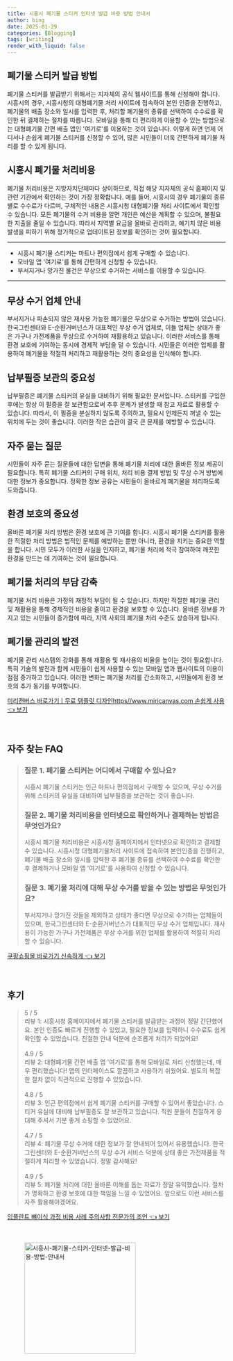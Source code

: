 ```yaml
---
title: 시흥시 폐기물 스티커 인터넷 발급 비용 방법 안내서
author: bing
date: 2025-01-29
categories: [Blogging]
tags: [writing]
render_with_liquid: false
---
```



<h2 id='폐기물 스티커 발급 방법'>폐기물 스티커 발급 방법</h2>

<p>폐기물 스티커를 발급받기 위해서는 지자체의 공식 웹사이트를 통해 신청해야 합니다. 
시흥시의 경우, 시흥시청의 대형폐기물 처리 사이트에 접속하여 본인 인증을 진행하고, 폐기물의 배출 장소와 일시를 입력한 후, 처리할 폐기물의 종류를 선택하여 수수료를 확인한 뒤 결제하는 절차를 따릅니다.
모바일을 통해 더 편리하게 이용할 수 있는 방법으로는 대형폐기물 간편 배출 앱인 '여기로'를 이용하는 것이 있습니다. 이렇게 하면 언제 어디서나 손쉽게 폐기물 스티커를 신청할 수 있어, 많은 시민들이 더욱 간편하게 폐기물 처리를 할 수 있게 됩니다.</p>

<h2 id='시흥시 폐기물 처리비용'>시흥시 폐기물 처리비용</h2>

<p>폐기물 처리비용은 지방자치단체마다 상이하므로, 직접 해당 지자체의 공식 홈페이지 및 관련 기관에서 확인하는 것이 가장 정확합니다. 
예를 들어, 시흥시의 경우 폐기물의 종류별로 수수료가 다르며, 구체적인 내용은 시흥시청 대형폐기물 처리 사이트에서 확인할 수 있습니다. 
모든 폐기물의 수거 비용을 알면 개인은 예산을 계획할 수 있으며, 불필요한 지출을 줄일 수 있습니다. 따라서 지역별 요금을 올바로 관리하고, 예기치 않은 비용 발생을 피하기 위해 정기적으로 업데이트된 정보를 확인하는 것이 필요합니다.</p>

<hr />

<ul>
    <li>시흥시 폐기물 스티커는 마트나 편의점에서 쉽게 구매할 수 있습니다.</li>
    <li>모바일 앱 '여기로'를 통해 간편하게 신청할 수 있습니다.</li>
    <li>부서지거나 망가진 물건은 무상으로 수거하는 서비스를 이용할 수 있습니다.</li>
</ul>

<hr />

<h2 id='무상 수거 업체 안내'>무상 수거 업체 안내</h2>

<p>부서지거나 파손되지 않은 재사용 가능한 폐기물은 무상으로 수거하는 방법이 있습니다. 
한국그린센터와 E-순환거버넌스가 대표적인 무상 수거 업체로, 이들 업체는 상태가 좋은 가구나 가전제품을 무상으로 수거하여 재활용하고 있습니다. 
이러한 서비스를 통해 환경 보호에 기여하는 동시에 경제적 부담을 덜 수 있습니다. 시민들은 이러한 업체를 활용하여 폐기물을 적절히 처리하고 재활용하는 것의 중요성을 인식해야 합니다.</p>

<h2 id='납부필증 보관의 중요성'>납부필증 보관의 중요성</h2>

<p>납부필증은 폐기물 스티커의 유실을 대비하기 위해 필요한 문서입니다. 
스티커를 구입한 후에는 항상 이 필증을 잘 보관함으로써 추후 문제가 발생할 때 참고 자료로 활용할 수 있습니다. 
따라서, 이 필증을 분실하지 않도록 주의하고, 필요시 언제든지 꺼낼 수 있는 위치에 두는 것이 좋습니다. 이러한 작은 습관이 결국 큰 문제를 예방할 수 있습니다.</p>

<h2 id='자주 묻는 질문'>자주 묻는 질문</h2>

<p>시민들이 자주 묻는 질문들에 대한 답변을 통해 폐기물 처리에 대한 올바른 정보 제공이 필요합니다. 
특히 폐기물 스티커의 구매 위치, 처리 비용 결제 방법 및 무상 수거 방법에 대한 정보가 중요합니다. 
정확한 정보 공유는 시민들이 올바르게 폐기물을 처리하도록 도와줍니다.</p>

<h2 id='환경 보호의 중요성'>환경 보호의 중요성</h2>

<p>올바른 폐기물 처리 방법은 환경 보호에 큰 기여를 합니다. 
시흥시 폐기물 스티커를 활용한 적절한 처리 방법은 법적인 문제를 예방하는 뿐만 아니라, 환경을 지키는 중요한 역할을 합니다. 
시민 모두가 이러한 사실을 인지하고, 폐기물 처리에 적극 참여하여 깨끗한 환경을 만드는 데 기여하는 것이 필요합니다.</p>

<h2 id='폐기물 처리의 부담 감축'>폐기물 처리의 부담 감축</h2>

<p>폐기물 처리 비용은 가정의 재정적 부담이 될 수 있습니다. 
하지만 적절한 폐기물 관리 및 재활용을 통해 경제적인 비용을 줄이고 환경을 보호할 수 있습니다. 
올바른 정보를 가지고 있는 시민들이 증가함에 따라, 지역 사회의 폐기물 처리 수준도 상승하게 됩니다. </p>

<h2 id='폐기물 관리의 발전'>폐기물 관리의 발전</h2>

<p>폐기물 관리 시스템의 강화를 통해 재활용 및 재사용의 비율을 높이는 것이 필요합니다. 
특히 기술의 발전과 함께 시민들이 쉽게 사용할 수 있는 모바일 앱과 웹사이트의 이용이 점점 증가하고 있습니다. 
이러한 변화는 폐기물 처리를 간소화하고, 시민들에게 환경 보호의 추가 동기를 부여합니다. </p>


<p><a class="click-button" title="미리캔버스 바로가기ㅣ무료 템플릿 디자인https//www.miricanvas.com 손쉽게 사용" href="https://24nara.github.io/posts/%EB%AF%B8%EB%A6%AC%EC%BA%94%EB%B2%84%EC%8A%A4-%EB%B0%94%EB%A1%9C%EA%B0%80%EA%B8%B0%E3%85%A3%EB%AC%B4%EB%A3%8C-%ED%85%9C%ED%94%8C%EB%A6%BF-%EB%94%94%EC%9E%90%EC%9D%B8httpswww.miricanvas.com-%EC%86%90%EC%89%BD%EA%B2%8C-%EC%82%AC%EC%9A%A9/" rel="dofollow">미리캔버스 바로가기ㅣ무료 템플릿 디자인https//www.miricanvas.com 손쉽게 사용 👈 보기</a></p><br>
<h2 id='자주_찾는_FAQ'>자주 찾는 FAQ</h2>
<div itemscope="" itemtype="https://schema.org/FAQPage"> 
<blockquote> 
<div itemscope="" itemprop="mainEntity" itemtype="https://schema.org/Question"> 
<h3 itemprop="name">질문 1. 폐기물 스티커는 어디에서 구매할 수 있나요?</h3> 
<div itemscope="" itemprop="acceptedAnswer" itemtype="https://schema.org/Answer"> 
<span itemprop="text"> 
<p>시흥시 폐기물 스티커는 인근 마트나 편의점에서 구매할 수 있으며, 무상 수거를 위해 스티커의 유실을 대비하여 납부필증을 보관하는 것이 좋습니다.</p> 
</span> 
</div> 
</div> 

<div itemscope="" itemprop="mainEntity" itemtype="https://schema.org/Question"> 
<h3 itemprop="name">질문 2. 폐기물 처리비용을 인터넷으로 확인하거나 결제하는 방법은 무엇인가요?</h3> 
<div itemscope="" itemprop="acceptedAnswer" itemtype="https://schema.org/Answer"> 
<span itemprop="text"> 
<p>시흥시 폐기물 처리비용은 시흥시청 홈페이지에서 인터넷으로 확인하고 결제할 수 있습니다. 시흥시청 대형폐기물처리 사이트에 접속하여 본인인증을 진행하고, 폐기물 배출 장소와 일시를 입력한 후 폐기물 종류를 선택하여 수수료를 확인한 후 결제하거나 모바일 앱 '여기로'를 사용하여 신청할 수 있습니다.</p> 
</span> 
</div> 
</div> 

<div itemscope="" itemprop="mainEntity" itemtype="https://schema.org/Question"> 
<h3 itemprop="name">질문 3. 폐기물 처리에 대해 무상 수거를 받을 수 있는 방법은 무엇인가요?</h3> 
<div itemscope="" itemprop="acceptedAnswer" itemtype="https://schema.org/Answer"> 
<span itemprop="text"> 
<p>부서지거나 망가진 것들을 제외하고 상태가 좋다면 무상으로 수거하는 업체들이 있으며, 한국그린센터와 E-순환거버넌스가 대표적인 무상 수거 업체입니다. 재사용이 가능한 가구나 가전제품은 무상 수거를 위한 업체를 활용하여 적절히 처리할 수 있습니다.</p> 
</span> 
</div> 
</div> 
</blockquote> 
</div>
<p><a class="click-button" title="쿠팡쇼핑몰 바로가기 신속하게" href="https://24nara.github.io/posts/%EC%BF%A0%ED%8C%A1%EC%87%BC%ED%95%91%EB%AA%B0-%EB%B0%94%EB%A1%9C%EA%B0%80%EA%B8%B0-%EC%8B%A0%EC%86%8D%ED%95%98%EA%B2%8C/" rel="dofollow">쿠팡쇼핑몰 바로가기 신속하게 👈 보기</a></p><br>
<h2 id='후기'>후기</h2>
<div itemscope itemtype="https://schema.org/Product">
  <blockquote>
  <div itemprop="review" itemscope itemtype="https://schema.org/Review">
      <div itemprop="reviewRating" itemscope itemtype="https://schema.org/Rating"> <span itemprop="ratingValue">5</span> / <span itemprop="bestRating">5</span> </div>
      <span itemprop="reviewBody">리뷰 1: 시흥시청 홈페이지에서 폐기물 스티커를 발급받는 과정이 정말 간단했어요. 본인 인증도 빠르게 진행할 수 있었고, 필요한 정보를 입력하니 수수료도 쉽게 확인할 수 있었습니다. 친절한 안내 덕분에 순조롭게 처리가 되었어요!</span>
  </div>
  <br>
  <div itemprop="review" itemscope itemtype="https://schema.org/Review">
      <div itemprop="reviewRating" itemscope itemtype="https://schema.org/Rating"> <span itemprop="ratingValue">4.9</span> / <span itemprop="bestRating">5</span> </div>
      <span itemprop="reviewBody">리뷰 2: 대형폐기물 간편 배출 앱 '여기로'를 통해 모바일로 처리 신청했는데, 매우 편리했습니다! 앱의 인터페이스도 깔끔하고 사용하기 쉬웠어요. 별도의 복잡한 절차 없이 직관적으로 진행할 수 있었습니다.</span>
  </div>
  <br>
  <div itemprop="review" itemscope itemtype="https://schema.org/Review">
      <div itemprop="reviewRating" itemscope itemtype="https://schema.org/Rating"> <span itemprop="ratingValue">4.8</span> / <span itemprop="bestRating">5</span> </div>
      <span itemprop="reviewBody">리뷰 3: 인근 편의점에서 쉽게 폐기물 스티커를 구매할 수 있어서 좋았습니다. 스티커 유실에 대비해 납부필증도 잘 보관하고 있습니다. 직원 분들이 친절하게 응대해 주셔서 기분 좋게 쇼핑할 수 있었어요.</span>
  </div>
  <br>
  <div itemprop="review" itemscope itemtype="https://schema.org/Review">
      <div itemprop="reviewRating" itemscope itemtype="https://schema.org/Rating"> <span itemprop="ratingValue">4.7</span> / <span itemprop="bestRating">5</span> </div>
      <span itemprop="reviewBody">리뷰 4: 폐기물 무상 수거에 대한 정보가 잘 안내되어 있어서 유용했습니다. 한국그린센터와 E-순환거버넌스의 무상 수거 서비스 덕분에 상태 좋은 가전제품을 적절하게 처리할 수 있었습니다. 정말 감사해요!</span>
  </div>
  <br>
  <div itemprop="review" itemscope itemtype="https://schema.org/Review">
      <div itemprop="reviewRating" itemscope itemtype="https://schema.org/Rating"> <span itemprop="ratingValue">4.9</span> / <span itemprop="bestRating">5</span> </div>
      <span itemprop="reviewBody">리뷰 5: 폐기물 처리에 대한 올바른 이해를 돕는 자료가 정말 유익했습니다. 절차가 명확하고 환경 보호에 대한 책임을 느낄 수 있었어요. 앞으로도 이런 서비스를 자주 활용해야겠어요.</span>
  </div>
  </blockquote>
</div>
<p><a class="click-button" title="임플란트 뼈이식 과정 비용 사례 주의사항 전문가의 조언" href="https://24nara.github.io/posts/%EC%9E%84%ED%94%8C%EB%9E%80%ED%8A%B8-%EB%BC%88%EC%9D%B4%EC%8B%9D-%EA%B3%BC%EC%A0%95-%EB%B9%84%EC%9A%A9-%EC%82%AC%EB%A1%80-%EC%A3%BC%EC%9D%98%EC%82%AC%ED%95%AD-%EC%A0%84%EB%AC%B8%EA%B0%80%EC%9D%98-%EC%A1%B0%EC%96%B8/" rel="dofollow">임플란트 뼈이식 과정 비용 사례 주의사항 전문가의 조언 👈 보기</a></p><br>
<figure class="image"><img src="https://24nara.github.io/assets/img/thumbnail/시흥시-폐기물-스티커-인터넷-발급-비용-방법-안내서.webp" alt="시흥시-폐기물-스티커-인터넷-발급-비용-방법-안내서" width="256" height="256"></figure>